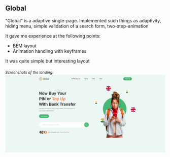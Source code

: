 ## Global

"Global" is a adaptive single-page. Implemented such things as adaptivity, hiding menu, simple validation of a search form, two-step-animation

It gave me experience at the following points: 
- BEM layout
- Animation handling with keyframes

It was quite simple but interesting layout
	
<sub> *Screenshots of the landing:* </sub>
![Screenshot of the page](./assets/images/Global.PNG)
